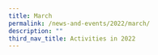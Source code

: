 ```yaml
---
title: March
permalink: /news-and-events/2022/march/
description: ""
third_nav_title: Activities in 2022
---
```

